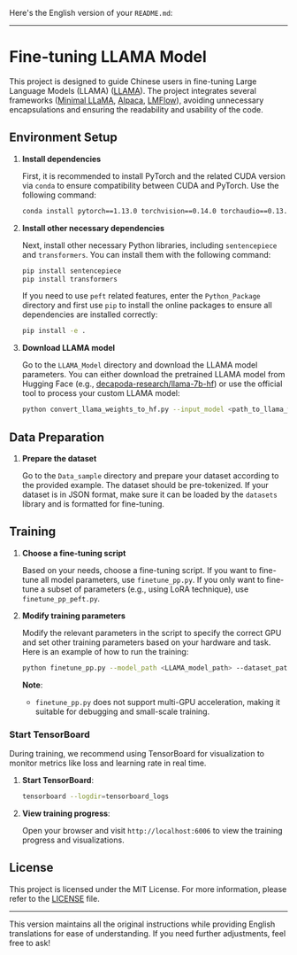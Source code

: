 Here's the English version of your `README.md`:

---

# Fine-tuning LLAMA Model

This project is designed to guide Chinese users in fine-tuning Large Language Models (LLAMA) ([LLAMA](https://arxiv.org/abs/2302.13971)). The project integrates several frameworks ([Minimal LLaMA](https://github.com/zphang/minimal-llama), [Alpaca](https://github.com/tatsu-lab/stanford_alpaca), [LMFlow](https://github.com/OptimalScale/LMFlow/tree/main/src/lmflow)), avoiding unnecessary encapsulations and ensuring the readability and usability of the code.

## Environment Setup

1. **Install dependencies**

   First, it is recommended to install PyTorch and the related CUDA version via `conda` to ensure compatibility between CUDA and PyTorch. Use the following command:

   ```bash
   conda install pytorch==1.13.0 torchvision==0.14.0 torchaudio==0.13.0 pytorch-cuda=11.6 -c pytorch -c nvidia
   ```

2. **Install other necessary dependencies**

   Next, install other necessary Python libraries, including `sentencepiece` and `transformers`. You can install them with the following command:

   ```bash
   pip install sentencepiece
   pip install transformers
   ```

   If you need to use `peft` related features, enter the `Python_Package` directory and first use `pip` to install the online packages to ensure all dependencies are installed correctly:

   ```bash
   pip install -e .
   ```

3. **Download LLAMA model**

   Go to the `LLAMA_Model` directory and download the LLAMA model parameters. You can either download the pretrained LLAMA model from Hugging Face (e.g., [decapoda-research/llama-7b-hf](https://huggingface.co/decapoda-research/llama-7b-hf)) or use the official tool to process your custom LLAMA model:

   ```bash
   python convert_llama_weights_to_hf.py --input_model <path_to_llama_weights> --output_model <output_directory>
   ```

## Data Preparation

1. **Prepare the dataset**

   Go to the `Data_sample` directory and prepare your dataset according to the provided example. The dataset should be pre-tokenized. If your dataset is in JSON format, make sure it can be loaded by the `datasets` library and is formatted for fine-tuning.

## Training

1. **Choose a fine-tuning script**

   Based on your needs, choose a fine-tuning script. If you want to fine-tune all model parameters, use `finetune_pp.py`. If you only want to fine-tune a subset of parameters (e.g., using LoRA technique), use `finetune_pp_peft.py`.

2. **Modify training parameters**

   Modify the relevant parameters in the script to specify the correct GPU and set other training parameters based on your hardware and task. Here is an example of how to run the training:

   ```bash
   python finetune_pp.py --model_path <LLAMA_model_path> --dataset_path <dataset_path> --save_dir <save_model_path> --num_train_steps 1500
   ```

   **Note**:
   - `finetune_pp.py` does not support multi-GPU acceleration, making it suitable for debugging and small-scale training.

### Start TensorBoard

During training, we recommend using TensorBoard for visualization to monitor metrics like loss and learning rate in real time.

1. **Start TensorBoard**:

   ```bash
   tensorboard --logdir=tensorboard_logs
   ```

2. **View training progress**:

   Open your browser and visit `http://localhost:6006` to view the training progress and visualizations.

## License

This project is licensed under the MIT License. For more information, please refer to the [LICENSE](LICENSE) file.

---

This version maintains all the original instructions while providing English translations for ease of understanding. If you need further adjustments, feel free to ask!
